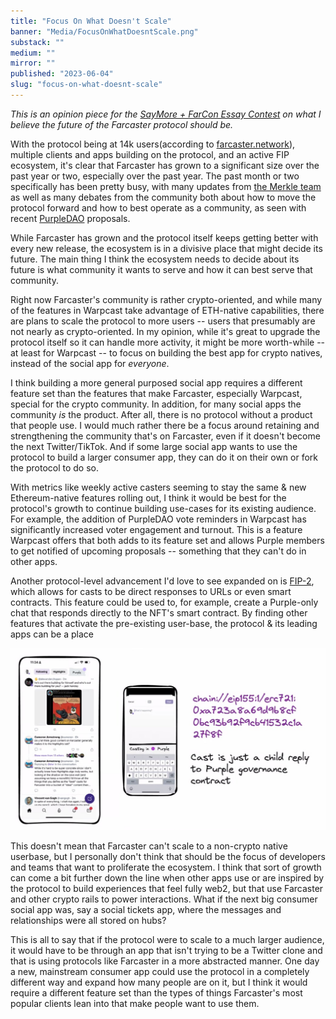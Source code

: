 ```yaml
---
title: "Focus On What Doesn't Scale"
banner: "Media/FocusOnWhatDoesntScale.png"
substack: ""
medium: ""
mirror: ""
published: "2023-06-04"
slug: "focus-on-what-doesnt-scale"
---
```


*This is an opinion piece for the [SayMore + FarCon Essay Contest](https://saymore.tv/contest) on what I believe the future of the Farcaster protocol should be.* 

With the protocol being at 14k users(according to [farcaster.network](https://farcaster.network)), multiple clients and apps building on the protocol, and an active FIP ecosystem, it's clear that Farcaster has grown to a significant size over the past year or two, especially over the past year. The past month or two specifically has been pretty busy, with many updates from [the Merkle team](https://merklemanufactory.com/) as well as many debates from the community both about how to move the protocol forward and how to best operate as a community, as seen with recent [PurpleDAO](https://purple.construction) proposals. 

While Farcaster has grown and the protocol itself keeps getting better with every new release, the ecosystem is in a divisive place that might decide its future. The main thing I think the ecosystem needs to decide about its future is what community it wants to serve and how it can best serve that community.

Right now Farcaster's community is rather crypto-oriented, and while many of the features in Warpcast take advantage of ETH-native capabilities, there are plans to scale the protocol to more users -- users that presumably are not nearly as crypto-oriented. In my opinion, while it's great to upgrade the protocol itself so it can handle more activity, it might be more worth-while -- at least for Warpcast -- to focus on building the best app for crypto natives, instead of the social app for *everyone*.

I think building a more general purposed social app requires a different feature set than the features that make Farcaster, especially Warpcast, special for the crypto community. In addition, for many social apps the community *is* the product. After all, there is no protocol without a product that people use. I would much rather there be a focus around retaining and strengthening the community that's on Farcaster, even if it doesn't become the next Twitter/TikTok. And if some large social app wants to use the protocol to build a larger consumer app, they can do it on their own or fork the protocol to do so.

With metrics like weekly active casters seeming to stay the same & new Ethereum-native features rolling out, I think it would be best for the protocol's growth to continue building use-cases for its existing audience. For example, the addition of PurpleDAO vote reminders in Warpcast has significantly increased voter engagement and turnout. This is a feature Warpcast offers that both adds to its feature set and allows Purple members to get notified of upcoming proposals -- something that they can't do in other apps. 

Another protocol-level advancement I'd love to see expanded on is [FIP-2](https://github.com/farcasterxyz/protocol/discussions/71), which allows for casts to be direct responses to URLs or even smart contracts. This feature could be used to, for example, create a Purple-only chat that responds directly to the NFT's smart contract. By finding other features that activate the pre-existing user-base, the protocol & its leading apps can be a place

![Purple FIP2](Media/PurpleFIP2.jpeg)

This doesn't mean that Farcaster can't scale to a non-crypto native userbase, but I personally don't think that should be the focus of developers and teams that want to proliferate the ecosystem. I think that sort of growth can come a bit further down the line when other apps use or are inspired by the protocol to build experiences that feel fully web2, but that use Farcaster and other crypto rails to power interactions. What if the next big consumer social app was, say a social tickets app, where the messages and relationships were all stored on hubs? 

This is all to say that if the protocol were to scale to a much larger audience, it would have to be through an app that isn't trying to be a Twitter clone and that is using protocols like Farcaster in a more abstracted manner. One day a new, mainstream consumer app could use the protocol in a completely different way and expand how many people are on it, but I think it would require a different feature set than the types of things Farcaster's most popular clients lean into that make people want to use them.

